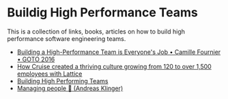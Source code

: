 # Buildig High Performance Teams
This is a collection of links, books, articles on how to build high performance software engineering teams.

- [Building a High-Performance Team is Everyone's Job • Camille Fournier • GOTO 2016](https://www.youtube.com/watch?v=Pd7ObKc6NrY) 
- [How Cruise created a thriving culture growing from 120 to over 1,500 employees with Lattice](https://lattice.com/customers/how-cruise-created-a-thriving-culture-growing-from-120-to-over-1-500-employees-with-lattice)
- [Building High Performing Teams](https://about.gitlab.com/handbook/leadership/build-high-performing-teams/)
- [Managing people 🤯 (Andreas Klinger)](https://klinger.io/posts/managing-people-%F0%9F%A4%AF)
